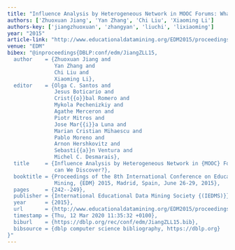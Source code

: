 ```yaml
---
title: "Influence Analysis by Heterogeneous Network in MOOC Forums: What Can We Discover?."
authors: ['Zhuoxuan Jiang', 'Yan Zhang', 'Chi Liu', 'Xiaoming Li']
authors-key: ['jiangzhuoxuan', 'zhangyan', 'liuchi', 'lixiaoming']
year: "2015"
article-link: "http://www.educationaldatamining.org/EDM2015/proceedings/full242-249.pdf"
venue: "EDM"
bibex: "@inproceedings{DBLP:conf/edm/JiangZLL15,
  author    = {Zhuoxuan Jiang and
               Yan Zhang and
               Chi Liu and
               Xiaoming Li},
  editor    = {Olga C. Santos and
               Jesus Boticario and
               Crist{{o}}bal Romero and
               Mykola Pechenizkiy and
               Agathe Merceron and
               Piotr Mitros and
               Jose Mar{{i}}a Luna and
               Marian Cristian Mihaescu and
               Pablo Moreno and
               Arnon Hershkovitz and
               Sebasti{{a}}n Ventura and
               Michel C. Desmarais},
  title     = {Influence Analysis by Heterogeneous Network in {MOOC} Forums: What
               can We Discover?},
  booktitle = {Proceedings of the 8th International Conference on Educational Data
               Mining, {EDM} 2015, Madrid, Spain, June 26-29, 2015},
  pages     = {242--249},
  publisher = {International Educational Data Mining Society {(IEDMS)}},
  year      = {2015},
  url       = {http://www.educationaldatamining.org/EDM2015/proceedings/full242-249.pdf},
  timestamp = {Thu, 12 Mar 2020 11:35:32 +0100},
  biburl    = {https://dblp.org/rec/conf/edm/JiangZLL15.bib},
  bibsource = {dblp computer science bibliography, https://dblp.org}
}"
---
```

